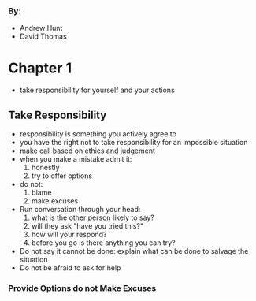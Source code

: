 ### By:
* Andrew Hunt
* David Thomas

# Chapter 1
* take responsibility for yourself and your actions

## Take Responsibility
* responsibility is something you actively agree to
* you have the right not to take responsibility for an impossible situation
* make call based on ethics and judgement
* when you make a mistake admit it:
  1. honestly
  2. try to offer options
* do not:
  1. blame
  2. make excuses
* Run conversation through your head:
  1. what is the other person likely to say?
  2. will they ask "have you tried this?"
  3. how will your respond?
  4. before you go is there anything you can try?
* Do not say it cannot be done: explain what can be done to salvage the situation
* Do not be afraid to ask for help

### Provide Options do not Make Excuses
